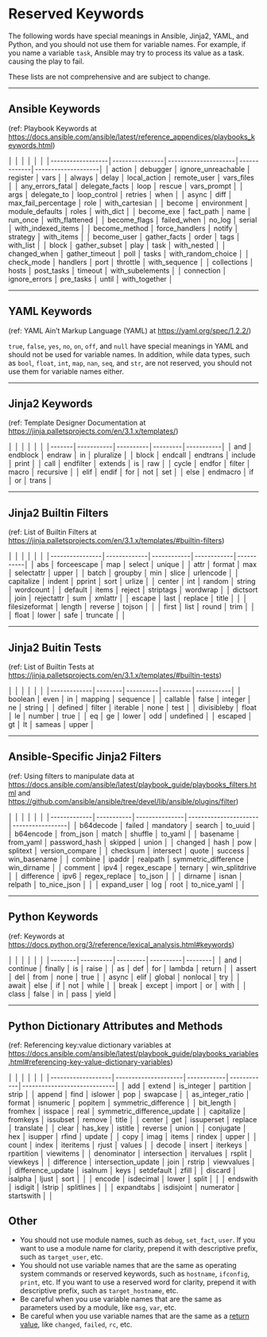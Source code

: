 # Reserved Keywords

The following words have special meanings in Ansible, Jinja2, YAML, and Python, and you should not use them for variable names. For example, if you name a variable `task`, Ansible may try to process its value as a task. causing the play to fail.

These lists are not comprehensive and are subject to change.

-----

## Ansible Keywords

(ref: Playbook Keywords at <https://docs.ansible.com/ansible/latest/reference_appendices/playbooks_keywords.html>)

│                  │                │                     │             │                    │
│------------------│----------------│---------------------│-------------│--------------------│
│ action           │ debugger       │ ignore_unreachable  │ register    │ vars               │
│ always           │ delay          │ local_action        │ remote_user │ vars_files         │
│ any_errors_fatal │ delegate_facts │ loop                │ rescue      │ vars_prompt        │
│ args             │ delegate_to    │ loop_control        │ retries     │ when               │
│ async            │ diff           │ max_fail_percentage │ role        │ with_cartesian     │
│ become           │ environment    │ module_defaults     │ roles       │ with_dict          │
│ become_exe       │ fact_path      │ name                │ run_once    │ with_flattened     │
│ become_flags     │ failed_when    │ no_log              │ serial      │ with_indexed_items │
│ become_method    │ force_handlers │ notify              │ strategy    │ with_items         │
│ become_user      │ gather_facts   │ order               │ tags        │ with_list          │
│ block            │ gather_subset  │ play                │ task        │ with_nested        │
│ changed_when     │ gather_timeout │ poll                │ tasks       │ with_random_choice │
│ check_mode       │ handlers       │ port                │ throttle    │ with_sequence      │
│ collections      │ hosts          │ post_tasks          │ timeout     │ with_subelements   │
│ connection       │ ignore_errors  │ pre_tasks           │ until       │ with_together      │

-----

## YAML Keywords

(ref: YAML Ain’t Markup Language (YAML) at <https://yaml.org/spec/1.2.2/>)

`true`, `false`, `yes`, `no`, `on`, `off`, and `null` have special meanings in YAML and should not be used for variable names. In addition, while data types, such as `bool`, `float`, `int`, `map`, `nan`, `seq`, and `str`, are not reserved, you should not use them for variable names either.

-----

## Jinja2 Keywords

(ref: Template Designer Documentation at <https://jinja.palletsprojects.com/en/3.1.x/templates/>)

│       │           │          │         │           │
│-------│-----------│----------│---------│-----------│
│ and   │ endblock  │ endraw   │ in      │ pluralize │
│ block │ endcall   │ endtrans │ include │ print     │
│ call  │ endfilter │ extends  │ is      │ raw       │
│ cycle │ endfor    │ filter   │ macro   │ recursive │
│ elif  │ endif     │ for      │ not     │ set       │
│ else  │ endmacro  │ if       │ or      │ trans     │

-----

## Jinja2 Builtin Filters

(ref: List of Builtin Filters at <https://jinja.palletsprojects.com/en/3.1.x/templates/#builtin-filters>)

│                │             │            │            │           │
│----------------│-------------│------------│------------│-----------│
│ abs            │ forceescape │ map        │ select     │ unique    │
│ attr           │ format      │ max        │ selectattr │ upper     │
│ batch          │ groupby     │ min        │ slice      │ urlencode │
│ capitalize     │ indent      │ pprint     │ sort       │ urlize    │
│ center         │ int         │ random     │ string     │ wordcount │
│ default        │ items       │ reject     │ striptags  │ wordwrap  │
│ dictsort       │ join        │ rejectattr │ sum        │ xmlattr   │
│ escape         │ last        │ replace    │ title      │           │
│ filesizeformat │ length      │ reverse    │ tojson     │           │
│ first          │ list        │ round      │ trim       │           │
│ float          │ lower       │ safe       │ truncate   │           │

-----

## Jinja2 Buitin Tests

(ref: List of Builtin Tests at <https://jinja.palletsprojects.com/en/3.1.x/templates/#builtin-tests>)

│             │        │          │         │           │
│-------------│--------│----------│---------│-----------│
│ boolean     │ even   │ in       │ mapping │ sequence  │
│ callable    │ false  │ integer  │ ne      │ string    │
│ defined     │ filter │ iterable │ none    │ test      │
│ divisibleby │ float  │ le       │ number  │ true      │
│ eq          │ ge     │ lower    │ odd     │ undefined │
│ escaped     │ gt     │ lt       │ sameas  │ upper     │

-----

## Ansible-Specific Jinja2 Filters

(ref: Using filters to manipulate data at <https://docs.ansible.com/ansible/latest/playbook_guide/playbooks_filters.html> and <https://github.com/ansible/ansible/tree/devel/lib/ansible/plugins/filter>)

│             │           │               │                      │                 │
│-------------│-----------│---------------│----------------------│-----------------│
│ b64decode   │ failed    │ mandatory     │ search               │ to_uuid         │
│ b64encode   │ from_json │ match         │ shuffle              │ to_yaml         │
│ basename    │ from_yaml │ password_hash │ skipped              │ union           │
│ changed     │ hash      │ pow           │ splitext             │ version_compare │
│ checksum    │ intersect │ quote         │ success              │ win_basename    │
│ combine     │ ipaddr    │ realpath      │ symmetric_difference │ win_dirname     │
│ comment     │ ipv4      │ regex_escape  │ ternary              │ win_splitdrive  │
│ difference  │ ipv6      │ regex_replace │ to_json              │                 │
│ dirname     │ isnan     │ relpath       │ to_nice_json         │                 │
│ expand_user │ log       │ root          │ to_nice_yaml         │                 │

-----

## Python Keywords

(ref: Keywords at <https://docs.python.org/3/reference/lexical_analysis.html#keywords>)

│        │          │         │          │        │
│--------│----------│---------│----------│--------│
│ and    │ continue │ finally │ is       │ raise  │
│ as     │ def      │ for     │ lambda   │ return │
│ assert │ del      │ from    │ none     │ true   │
│ async  │ elif     │ global  │ nonlocal │ try    │
│ await  │ else     │ if      │ not      │ while  │
│ break  │ except   │ import  │ or       │ with   │
│ class  │ false    │ in      │ pass     │ yield  │

-----

## Python Dictionary Attributes and Methods

(ref: Referencing key:value dictionary variables at <https://docs.ansible.com/ansible/latest/playbook_guide/playbooks_variables.html#referencing-key-value-dictionary-variables>)

│                   │                     │            │            │                             │
│-------------------│---------------------│------------│------------│-----------------------------│
│ add               │ extend              │ is_integer │ partition  │ strip                       │
│ append            │ find                │ islower    │ pop        │ swapcase                    │
│ as_integer_ratio  │ format              │ isnumeric  │ popitem    │ symmetric_difference        │
│ bit_length        │ fromhex             │ isspace    │ real       │ symmetric_difference_update │
│ capitalize        │ fromkeys            │ issubset   │ remove     │ title                       │
│ center            │ get                 │ issuperset │ replace    │ translate                   │
│ clear             │ has_key             │ istitle    │ reverse    │ union                       │
│ conjugate         │ hex                 │ isupper    │ rfind      │ update                      │
│ copy              │ imag                │ items      │ rindex     │ upper                       │
│ count             │ index               │ iteritems  │ rjust      │ values                      │
│ decode            │ insert              │ iterkeys   │ rpartition │ viewitems                   │
│ denominator       │ intersection        │ itervalues │ rsplit     │ viewkeys                    │
│ difference        │ intersection_update │ join       │ rstrip     │ viewvalues                  │
│ difference_update │ isalnum             │ keys       │ setdefault │ zfill                       │
│ discard           │ isalpha             │ ljust      │ sort       │                             │
│ encode            │ isdecimal           │ lower      │ split      │                             │
│ endswith          │ isdigit             │ lstrip     │ splitlines │                             │
│ expandtabs        │ isdisjoint          │ numerator  │ startswith │                             │

## Other

- You should not use module names, such as `debug`, `set_fact`, `user`. If you want to use a module name for clarity, prepend it with descriptive prefix, such as `target_user`, etc.
- You should not use variable names that are the same as operating system commands or reserved keywords, such as `hostname`, `ifconfig`, `print`, etc. If you want to use a reserved word for clarity, prepend it with descriptive prefix, such as `target_hostname`, etc.
- Be careful when you use variable names that are the same as parameters used by a module, like `msg`, `var`, etc.
- Be careful when you use variable names that are the same as a [return value](https://docs.ansible.com/ansible/latest/reference_appendices/common_return_values.html), like `changed`, `failed`, `rc`, etc.
